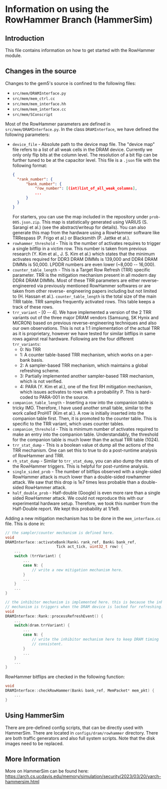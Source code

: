 # Information on using the RowHammer Branch (HammerSim)

## Introduction

This file contains information on how to get started with the RowHammer module.

## Changes in the source

Changes to the gem5's source is confined to the following files:
- `src/mem/DRAMInterface.py`
- `src/mem/mem_ctrl.cc`
- `src/mem/mem_interface.hh`
- `src/mem/mem_interface.cc`
- `src/mem/SConscript`

Most of the RowHammer parameters are defined in `src/mem/DRAMInterface.py`. In
the class `DRAMInterface`, we have defined the following parameters:
- `device_file` - Absolute path to the device map file. The "device map" file
  refers to a list of all weak cells in the DRAM device. Currently we only
  only flip bits at the column level. The resolution of a bit flip can be
  further tuned to be at the capacitor level. This file is a `.json` file with
  the following format:
  ```json
  {
    "rank_number": {
        "bank_number": {
            "row_number": [(int)list_of_all_weak_columns],
            ...
        }
    }
  }
  ```
  For starters, you can use the map included in the repository under
  `prob-005.json.zip`. This map is statistically generated using VARIUS
  (S. Sarangi et al.) (see the abstract/writeup for details). You can also
  generate this map from the hardware using a RowHammer software like TRRespass
  (P. Frigo et al.) or Blacksmith (P. Jattke et al.).
- `rowhammer_threshold` - This is the number of activates requires to trigger a
  single bitflip in a victim row. This number is taken from previous research
  (Y. Kim et al., J. S. Kim et al.) which states that the minimum activates
  required for DDR3 DRAM DIMMs is 139,000 and DDR4 DRAM DIMMs is 50,000. LPDDR
  numbers are even lower (~8,000 -- 16,000).
- `counter_table_length` - This is a Target Row Refresh (TRR) specific
  parameter. TRR is the mitigation mechanism present in all modern day DDR4
  DRAM DIMMs. Most of these TRR parameters are either reverse-engineered via
  previously mentioned RowHammer softwares or are taken from other reverse-
  engineering papers including but not limited to (H. Hassan et al.).
  `counter_table_length` is the total size of the main TRR table. TRR samples
  frequently activated rows. This table keeps a track of these rows.
- `trr_variant` - [0 -- 4]. We have implemented a version of the 2 TRR variants
  out of the three major DRAM vendors (Samsung, SK Hynix and MICRON) based on
  previous reverse-engineering techniques and also our own observations. This
  is not a 1:1 implementation of the actual TRR as it is proprietary, however
  we have tested for similar bitflips in same rows against real hardware.
  Following are the four different `trr_variants`:
  - 0: No TRR
  - 1: A counter table-based TRR mechanism, which works on a per-bank basis.
  - 2: A sampler-based TRR mechanism, which maintains a global refreshing
       scheme.
  - 3: Partially implemented another sampler-based TRR mechanism, which is not
       verified.
  - 4: PARA (Y. Kim et al.), one of the first RH mitigation mechanism, which
       issues activates to rows with a probability P. This is hard-coded to
       PARA-001 in the source.
- `companion_table_length` - Inserting a row into the companion table is
  tricky IMO. Therefore, I have used another small table, similar to the work
  called ProHIT (Kim et al.). A row is initially inserted into the companion
  table first. Then, it is promoted to the counter table. This is specific to
  the TRR variant, which uses counter tables.
- `companion_threshold` - This is minimum number of activates required to make
  an entry into the companion table. Understandably, the threshold for the
  companion table is much lower than the actual TRR table (1024).
- `trr_stat_dump` - This is a boolean value ot dump all the actions of the TRR
  mechanism. One can set this to true to do a post-runtime analysis of
  RowHammer and TRR.
- `rh_stat_dump` - Similar to `trr_stat_dump`, you can also dump the stats of
  the RowHammer triggers. This is helpful for post-runtime analysis.
- `single_sided_prob` - The number of bitflips observed with a single-sided
  RowHammer attack is much lower than a double-sided rowhammer attack. We saw
  that this drop is 1e7 times less probable than a double-sided RowHammer
  attack.
- `half_double_prob` - Half-double (Google) is even more rare than a single
  sided RowHammer attack. We could not reproduce this with our experimental
  hardware setup. Therefore, we took this number from the Half-Double report.
  We kept this probability at 1/1e9.

Adding a new mitigation mechanism has to be done in the `mem_interface.cc`
file. This is done in:
```cpp
// the sampler/counter mechanism is defined here.
void
DRAMInterface::activateBank(Rank& rank_ref, Bank& bank_ref,
                       Tick act_tick, uint32_t row) {
    ...
    switch (trrVariant) {
        ...
        case N: {
            // write a new mitigation mechanism here.
        }
        ...
    }
    ...
}

// the inhibitor mechanism is implemented here. this is because the inhibitor
// mechanism is triggers when the DRAM device is locked for refreshing.
void
DRAMInterface::Rank::processRefreshEvent() {
    ...
    switch(dram.trrVariant) {
        ...
        case N: {
            // write the inhibitor mechanism here to keep DRAM timing
            // consistent.
        }
        ...
    }
    ...
}
```

RowHammer bitflips are checked in the following function:
```cpp
void
DRAMInterface::checkRowHammer(Bank& bank_ref, MemPacket* mem_pkt) {
    ...
}
```

## Using HammerSim

There are pre-defined config scripts, that can be directly used with HammerSim.
There are located in `configs/dram/rowhammer` directory. There are both traffic
generators and also full system scripts. Note that the disk images need to be
replaced.

## More Information

More on HammerSim can be found here: https://arch.cs.ucdavis.edu/memory/simulation/security/2023/03/20/yarch-hammersim.html
